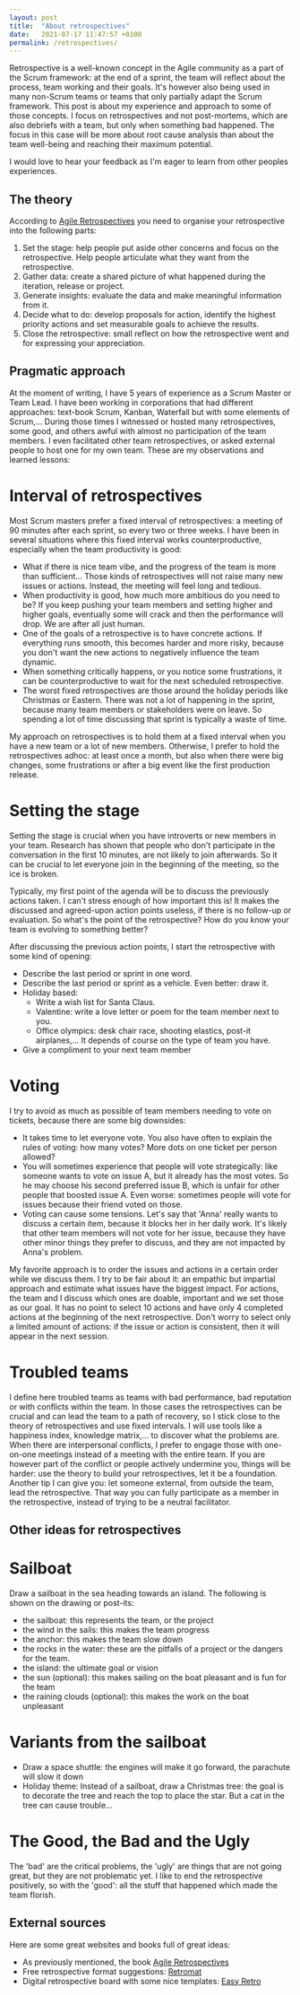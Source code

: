 ```yaml
---
layout: post
title:  "About retrospectives"
date:   2021-07-17 11:47:57 +0100
permalink: /retrospectives/
---
```


Retrospective is a well-known concept in the Agile community as a part of the Scrum framework: at the end of a sprint, the team will reflect about the process, team working and their goals.
It's however also being used in many non-Scrum teams or teams that only partially adapt the Scrum framework.
This post is about my experience and approach to some of those concepts.
I focus on retrospectives and not post-mortems, which are also debriefs with a team, but only when something bad happened.
The focus in this case will be more about root cause analysis than about the team well-being and reaching their maximum potential.

I would love to hear your feedback as I'm eager to learn from other peoples experiences.

## The theory
According to [Agile Retrospectives] you need to organise your retrospective into the following parts:
1. Set the stage: help people put aside other concerns and focus on the retrospective. Help people articulate what they want from the retrospective.
2. Gather data: create a shared picture of what happened during the iteration, release or project.
3. Generate insights: evaluate the data and make meaningful information from it. 
4. Decide what to do: develop proposals for action, identify the highest priority actions and set measurable goals to achieve the results.
5. Close the retrospective: small reflect on how the retrospective went and for expressing your appreciation.

## Pragmatic approach
At the moment of writing, I have 5 years of experience as a Scrum Master or Team Lead. 
I have been working in corporations that had different approaches: text-book Scrum, Kanban, Waterfall but with some elements of Scrum,...
During those times I witnessed or hosted many retrospectives, some good, and others awful with almost no participation of the team members.
I even facilitated other team retrospectives, or asked external people to host one for my own team.
These are my observations and learned lessons:

# Interval of retrospectives
Most Scrum masters prefer a fixed interval of retrospectives: a meeting of 90 minutes after each sprint, so every two or three weeks.
I have been in several situations where this fixed interval works counterproductive, especially when the team productivity is good:
* What if there is nice team vibe, and the progress of the team is more than sufficient... Those kinds of retrospectives will not raise many new issues or actions. Instead, the meeting will feel long and tedious.
* When productivity is good, how much more ambitious do you need to be? If you keep pushing your team members and setting higher and higher goals, eventually some will crack and then the performance will drop.  We are after all just human.
* One of the goals of a retrospective is to have concrete actions. If everything runs smooth, this becomes harder and more risky, because you don't want the new actions to negatively influence the team dynamic.
* When something critically happens, or you notice some frustrations, it can be counterproductive to wait for the next scheduled retrospective.
* The worst fixed retrospectives are those around the holiday periods like Christmas or Eastern. There was not a lot of happening in the sprint, because many team members or stakeholders were on leave. So spending a lot of time discussing that sprint is typically a waste of time. 

My approach on retrospectives is to hold them at a fixed interval when you have a new team or a lot of new members. 
Otherwise, I prefer to hold the retrospectives adhoc: at least once a month, but also when there were big changes, some frustrations or after a big event like the first production release.

# Setting the stage
Setting the stage is crucial when you have introverts or new members in your team. 
Research has shown that people who don't participate in the conversation in the first 10 minutes, are not likely to join afterwards.
So it can be crucial to let everyone join in the beginning of the meeting, so the ice is broken.

Typically, my first point of the agenda will be to discuss the previously actions taken.
I can't stress enough of how important this is!
It makes the discussed and agreed-upon action points useless, if there is no follow-up or evaluation.
So what's the point of the retrospective? 
How do you know your team is evolving to something better?

After discussing the previous action points, I start the retrospective with some kind of opening:
* Describe the last period or sprint in one word.
* Describe the last period or sprint as a vehicle. Even better: draw it.
* Holiday based:
    * Write a wish list for Santa Claus.
    * Valentine: write a love letter or poem for the team member next to you.
    * Office olympics: desk chair race, shooting elastics, post-it airplanes,... It depends of course on the type of team you have.
* Give a compliment to your next team member

# Voting
I try to avoid as much as possible of team members needing to vote on tickets, because there are some big downsides:
* It takes time to let everyone vote. You also have often to explain the rules of voting: how many votes? More dots on one ticket per person allowed?
* You will sometimes experience that people will vote strategically: like someone wants to vote on issue A, but it already has the most votes. So he may choose his second preferred issue B, which is unfair for other people that boosted issue A. Even worse: sometimes people will vote for issues because their friend voted on those.
* Voting can cause some tensions. Let's say that 'Anna' really wants to discuss a certain item, because it blocks her in her daily work. It's likely that other team members will not vote for her issue, because they have other minor things they prefer to discuss, and they are not impacted by Anna's problem.

My favorite approach is to order the issues and actions in a certain order while we discuss them. 
I try to be fair about it: an empathic but impartial approach and estimate what issues have the biggest impact.
For actions, the team and I discuss which ones are doable, important and we set those as our goal.
It has no point to select 10 actions and have only 4 completed actions at the beginning of the next retrospective.
Don't worry to select only a limited amount of actions: if the issue or action is consistent, then it will appear in the next session.

# Troubled teams
I define here troubled teams as teams with bad performance, bad reputation or with conflicts within the team.
In those cases the retrospectives can be crucial and can lead the team to a path of recovery, so I stick close to the theory of retrospectives and use fixed intervals.
I will use tools like a happiness index, knowledge matrix,... to discover what the problems are.
When there are interpersonal conflicts, I prefer to engage those with one-on-one meetings instead of a meeting with the entire team.
If you are however part of the conflict or people actively undermine you, things will be harder: use the theory to build your retrospectives, let it be a foundation.
Another tip I can give you: let someone external, from outside the team,  lead the retrospective.
That way you can fully participate as a member in the retrospective, instead of trying to be a neutral facilitator.

## Other ideas for retrospectives
# Sailboat
Draw a sailboat in the sea heading towards an island. The following is shown on the drawing or post-its:
* the sailboat: this represents the team, or the project
* the wind in the sails: this makes the team progress
* the anchor: this makes the team slow down
* the rocks in the water: these are the pitfalls of a project or the dangers for the team.
* the island: the ultimate goal or vision
* the sun (optional): this makes sailing on the boat pleasant and is fun for the team
* the raining clouds (optional): this makes the work on the boat unpleasant

# Variants from the sailboat
* Draw a space shuttle: the engines will make it go forward, the parachute will slow it down
* Holiday theme: Instead of a sailboat, draw a Christmas tree: the goal is to decorate the tree and reach the top to place the star. But a cat in the tree can cause trouble... 

# The Good, the Bad and the Ugly
The 'bad' are the critical problems, the 'ugly' are things that are not going great, but they are not problematic yet. 
I like to end the retrospective positively, so with the 'good': all the stuff that happened which made the team florish.

## External sources
Here are some great websites and books full of great ideas:
* As previously mentioned, the book [Agile Retrospectives]
* Free retrospective format suggestions: [Retromat]
* Digital retrospective board with some nice templates: [Easy Retro]

[Agile Retrospectives]: https://pragprog.com/titles/dlret/agile-retrospectives/
[Retromat]: https://retromat.org/
[Easy Retro]: https://easyretro.io/
